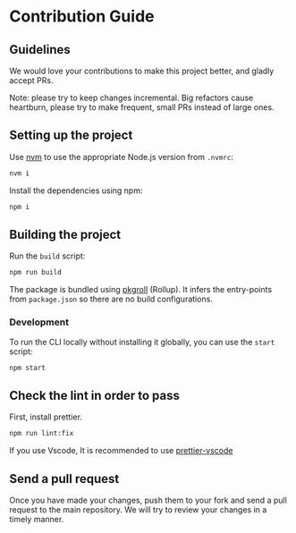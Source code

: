 # Contribution Guide

## Guidelines

We would love your contributions to make this project better, and gladly accept PRs.

Note: please try to keep changes incremental. Big refactors cause heartburn, please try to make frequent, small PRs instead of large ones.

## Setting up the project

Use [nvm](https://nvm.sh) to use the appropriate Node.js version from `.nvmrc`:

```sh
nvm i
```

Install the dependencies using npm:

```sh
npm i
```

## Building the project

Run the `build` script:

```sh
npm run build
```

The package is bundled using [pkgroll](https://github.com/privatenumber/pkgroll) (Rollup). It infers the entry-points from `package.json` so there are no build configurations.

### Development

To run the CLI locally without installing it globally, you can use the `start` script:

```sh
npm start
```

## Check the lint in order to pass

First, install prettier.

```sh
npm run lint:fix
```

If you use Vscode, It is recommended to use [prettier-vscode](https://github.com/prettier/prettier-vscode)

## Send a pull request

Once you have made your changes, push them to your fork and send a pull request to the main repository. We will try to review your changes in a timely manner.
